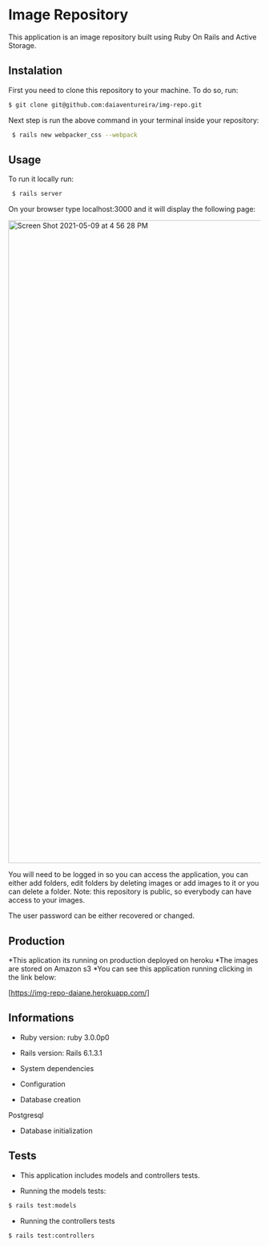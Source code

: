 # Image Repository

This application is an image repository built using Ruby On Rails and Active Storage. 

## Instalation

First you need to clone this repository to your machine. To do so, run:

```bash
$ git clone git@github.com:daiaventureira/img-repo.git
```

Next step is run the above command in your terminal inside your repository:

```bash
 $ rails new webpacker_css --webpack 
```
## Usage


To run it locally run:

```bash
 $ rails server
```

On your browser type localhost:3000 and it will display the following page:

<img width="1282" alt="Screen Shot 2021-05-09 at 4 56 28 PM" src="https://user-images.githubusercontent.com/44145146/117586656-82017680-b0e7-11eb-8261-be60fd573549.png">

You will need to be logged in so you can access the application, you can either add folders, edit folders by deleting images or add images to it or you can delete a folder. Note: this repository is public, so everybody can have access to your images.
 
The user password can be either recovered or changed.

## Production 

*This aplication its running on production deployed on heroku
*The images are stored on Amazon s3
*You can see this application running clicking in the link below:

[https://img-repo-daiane.herokuapp.com/]

## Informations

* Ruby version:  ruby 3.0.0p0

* Rails version: Rails 6.1.3.1

* System dependencies

* Configuration

* Database creation

 Postgresql

* Database initialization

## Tests


* This application includes models and controllers tests.

* Running the models tests:

```bash
$ rails test:models 
```

* Running the controllers tests

```bash
$ rails test:controllers
```



